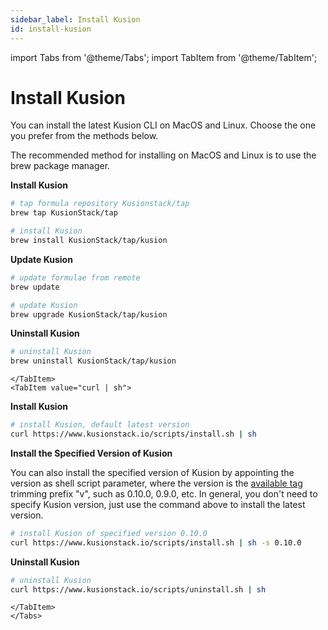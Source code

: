 ```yaml
---
sidebar_label: Install Kusion
id: install-kusion
---
```


import Tabs from '@theme/Tabs';
import TabItem from '@theme/TabItem';

# Install Kusion

You can install the latest Kusion CLI on MacOS and Linux. Choose the one you prefer from the methods below.

<Tabs>
<TabItem value="Homebrew" >

The recommended method for installing on MacOS and Linux is to use the brew package manager.

**Install Kusion**

```bash
# tap formula repository Kusionstack/tap
brew tap KusionStack/tap

# install Kusion 
brew install KusionStack/tap/kusion
```

**Update Kusion**

```bash
# update formulae from remote
brew update

# update Kusion
brew upgrade KusionStack/tap/kusion
```

**Uninstall Kusion**

```bash
# uninstall Kusion
brew uninstall KusionStack/tap/kusion
```

```mdx-code-block
</TabItem>
<TabItem value="curl | sh">
```

**Install Kusion**

```bash
# install Kusion, default latest version
curl https://www.kusionstack.io/scripts/install.sh | sh
```

**Install the Specified Version of Kusion**

You can also install the specified version of Kusion by appointing the version as shell script parameter, where the version is the [available tag](https://github.com/KusionStack/kusion/tags) trimming prefix "v", such as 0.10.0, 0.9.0, etc. In general, you don't need to specify Kusion version, just use the command above to install the latest version.

```bash
# install Kusion of specified version 0.10.0
curl https://www.kusionstack.io/scripts/install.sh | sh -s 0.10.0
```

**Uninstall Kusion**

```bash
# uninstall Kusion
curl https://www.kusionstack.io/scripts/uninstall.sh | sh
```

```mdx-code-block
</TabItem>
</Tabs>
```
